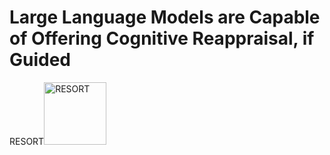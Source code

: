 # Large Language Models are Capable of Offering Cognitive Reappraisal, if Guided
RESORT<img src="https://github.com/honglizhan/RESORT_cognitive_reappraisal/assets/90797701/17516dc2-9e41-4733-9abd-4ce3ae9c1769" alt="RESORT" width="100" height="100">
